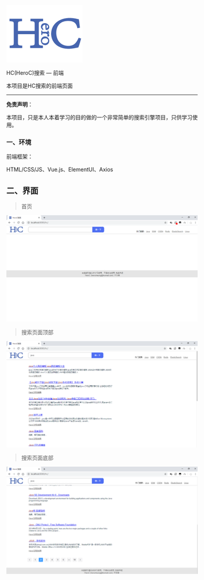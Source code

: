 ![hc](./readme/HeroC.png)

HC(HeroC)搜索 — 前端

本项目是HC搜索的前端页面

---

**免责声明**：

本项目，只是本人本着学习的目的做的一个非常简单的搜索引擎项目，只供学习使用。



### 一、环境

前端框架：

HTML/CSS/JS、Vue.js、ElementUI、Axios



## 二、界面

> 首页

![hc](./readme/hc.png)



> 搜索页面顶部

![hc_st](./readme/hc_st.png)



> 搜索页面底部

![hc_sb](./readme/hc_sb.png)


